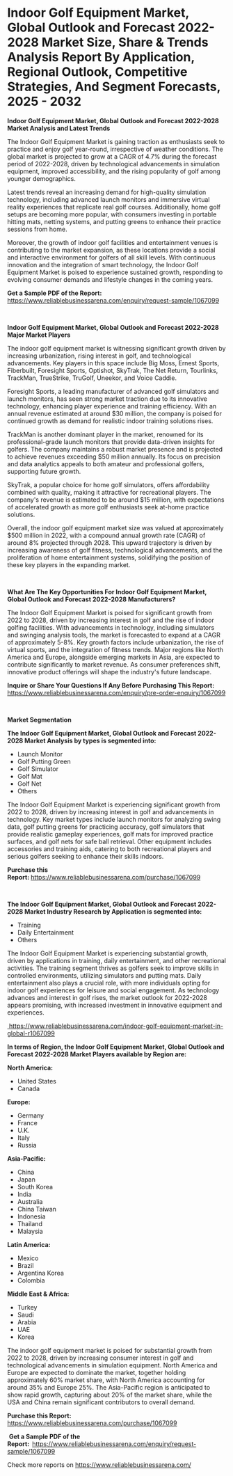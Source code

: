 <p><h1>Indoor Golf Equipment Market, Global Outlook and Forecast 2022-2028 Market Size, Share & Trends Analysis Report By Application, Regional Outlook, Competitive Strategies, And Segment Forecasts, 2025 - 2032</h1></p><p><strong>Indoor Golf Equipment Market, Global Outlook and Forecast 2022-2028 Market Analysis and Latest Trends</strong></p>
<p><p>The Indoor Golf Equipment Market is gaining traction as enthusiasts seek to practice and enjoy golf year-round, irrespective of weather conditions. The global market is projected to grow at a CAGR of 4.7% during the forecast period of 2022-2028, driven by technological advancements in simulation equipment, improved accessibility, and the rising popularity of golf among younger demographics. </p><p>Latest trends reveal an increasing demand for high-quality simulation technology, including advanced launch monitors and immersive virtual reality experiences that replicate real golf courses. Additionally, home golf setups are becoming more popular, with consumers investing in portable hitting mats, netting systems, and putting greens to enhance their practice sessions from home. </p><p>Moreover, the growth of indoor golf facilities and entertainment venues is contributing to the market expansion, as these locations provide a social and interactive environment for golfers of all skill levels. With continuous innovation and the integration of smart technology, the Indoor Golf Equipment Market is poised to experience sustained growth, responding to evolving consumer demands and lifestyle changes in the coming years.</p></p>
<p><strong>Get a Sample PDF of the Report:&nbsp;</strong> <a href="https://www.reliablebusinessarena.com/enquiry/request-sample/1067099?utm_campaign=2630&utm_medium=2&utm_source=Github&utm_content=ia&utm_term=21032025&utm_id=indoor-golf-equipment-market-global-outlook-and-forecast-2022-2028">https://www.reliablebusinessarena.com/enquiry/request-sample/1067099</a></p>
<p>&nbsp;</p>
<p><strong>Indoor Golf Equipment Market, Global Outlook and Forecast 2022-2028 Major Market Players</strong></p>
<p><p>The indoor golf equipment market is witnessing significant growth driven by increasing urbanization, rising interest in golf, and technological advancements. Key players in this space include Big Moss, Ernest Sports, Fiberbuilt, Foresight Sports, Optishot, SkyTrak, The Net Return, Tourlinks, TrackMan, TrueStrike, TruGolf, Uneekor, and Voice Caddie. </p><p>Foresight Sports, a leading manufacturer of advanced golf simulators and launch monitors, has seen strong market traction due to its innovative technology, enhancing player experience and training efficiency. With an annual revenue estimated at around $30 million, the company is poised for continued growth as demand for realistic indoor training solutions rises.</p><p>TrackMan is another dominant player in the market, renowned for its professional-grade launch monitors that provide data-driven insights for golfers. The company maintains a robust market presence and is projected to achieve revenues exceeding $50 million annually. Its focus on precision and data analytics appeals to both amateur and professional golfers, supporting future growth.</p><p>SkyTrak, a popular choice for home golf simulators, offers affordability combined with quality, making it attractive for recreational players. The company's revenue is estimated to be around $15 million, with expectations of accelerated growth as more golf enthusiasts seek at-home practice solutions.</p><p>Overall, the indoor golf equipment market size was valued at approximately $500 million in 2022, with a compound annual growth rate (CAGR) of around 8% projected through 2028. This upward trajectory is driven by increasing awareness of golf fitness, technological advancements, and the proliferation of home entertainment systems, solidifying the position of these key players in the expanding market.</p></p>
<p>&nbsp;</p>
<p><strong>What Are The Key Opportunities For Indoor Golf Equipment Market, Global Outlook and Forecast 2022-2028 Manufacturers?</strong></p>
<p><p>The Indoor Golf Equipment Market is poised for significant growth from 2022 to 2028, driven by increasing interest in golf and the rise of indoor golfing facilities. With advancements in technology, including simulators and swinging analysis tools, the market is forecasted to expand at a CAGR of approximately 5-8%. Key growth factors include urbanization, the rise of virtual sports, and the integration of fitness trends. Major regions like North America and Europe, alongside emerging markets in Asia, are expected to contribute significantly to market revenue. As consumer preferences shift, innovative product offerings will shape the industry's future landscape.</p></p>
<p><strong>Inquire or Share Your Questions If Any Before Purchasing This Report:</strong> <a href="https://www.reliablebusinessarena.com/enquiry/pre-order-enquiry/1067099?utm_campaign=2630&utm_medium=2&utm_source=Github&utm_content=ia&utm_term=21032025&utm_id=indoor-golf-equipment-market-global-outlook-and-forecast-2022-2028">https://www.reliablebusinessarena.com/enquiry/pre-order-enquiry/1067099</a></p>
<p>&nbsp;</p>
<p><strong>Market Segmentation</strong></p>
<p><strong>The Indoor Golf Equipment Market, Global Outlook and Forecast 2022-2028 Market Analysis by types is segmented into:</strong></p>
<p><ul><li>Launch Monitor</li><li>Golf Putting Green</li><li>Golf Simulator</li><li>Golf Mat</li><li>Golf Net</li><li>Others</li></ul></p>
<p><p>The Indoor Golf Equipment Market is experiencing significant growth from 2022 to 2028, driven by increasing interest in golf and advancements in technology. Key market types include launch monitors for analyzing swing data, golf putting greens for practicing accuracy, golf simulators that provide realistic gameplay experiences, golf mats for improved practice surfaces, and golf nets for safe ball retrieval. Other equipment includes accessories and training aids, catering to both recreational players and serious golfers seeking to enhance their skills indoors.</p></p>
<p><strong>Purchase this Report:&nbsp;</strong><a href="https://www.reliablebusinessarena.com/purchase/1067099?utm_campaign=2630&utm_medium=2&utm_source=Github&utm_content=ia&utm_term=21032025&utm_id=indoor-golf-equipment-market-global-outlook-and-forecast-2022-2028">https://www.reliablebusinessarena.com/purchase/1067099</a></p>
<p>&nbsp;</p>
<p><strong>The Indoor Golf Equipment Market, Global Outlook and Forecast 2022-2028 Market Industry Research by Application is segmented into:</strong></p>
<p><ul><li>Training</li><li>Daily Entertainment</li><li>Others</li></ul></p>
<p><p>The Indoor Golf Equipment Market is experiencing substantial growth, driven by applications in training, daily entertainment, and other recreational activities. The training segment thrives as golfers seek to improve skills in controlled environments, utilizing simulators and putting mats. Daily entertainment also plays a crucial role, with more individuals opting for indoor golf experiences for leisure and social engagement. As technology advances and interest in golf rises, the market outlook for 2022-2028 appears promising, with increased investment in innovative equipment and experiences.</p></p>
<p><a href="https://www.reliablebusinessarena.com/indoor-golf-equipment-market-in-global-r1067099?utm_campaign=2630&utm_medium=2&utm_source=Github&utm_content=ia&utm_term=21032025&utm_id=indoor-golf-equipment-market-global-outlook-and-forecast-2022-2028">&nbsp;https://www.reliablebusinessarena.com/indoor-golf-equipment-market-in-global-r1067099</a></p>
<p><strong>In terms of Region, the Indoor Golf Equipment Market, Global Outlook and Forecast 2022-2028 Market Players available by Region are:</strong></p>
<p>
    <p> <strong> North America: </strong>
        <ul>
            <li>United States</li>
            <li>Canada</li>
        </ul>
        </p> 
    <p> <strong> Europe: </strong>
        <ul>
            <li>Germany</li>
            <li>France</li>
            <li>U.K.</li>
            <li>Italy</li>
            <li>Russia</li>
        </ul>
        </p> 
    <p> <strong> Asia-Pacific: </strong>
        <ul>
            <li>China</li>
            <li>Japan</li>
            <li>South Korea</li>
            <li>India</li>
            <li>Australia</li>
            <li>China Taiwan</li>
            <li>Indonesia</li>
            <li>Thailand</li>
            <li>Malaysia</li>
        </ul>
        </p> 
    <p> <strong> Latin America: </strong>
        <ul>
            <li>Mexico</li>
            <li>Brazil</li>
            <li>Argentina Korea</li>
            <li>Colombia</li>
        </ul>
        </p> 
    <p> <strong> Middle East & Africa: </strong>
        <ul>
            <li>Turkey</li>
            <li>Saudi</li>
            <li>Arabia</li>
            <li>UAE</li>
            <li>Korea</li>
        </ul>
    </p>
    </p>
<p><p>The indoor golf equipment market is poised for substantial growth from 2022 to 2028, driven by increasing consumer interest in golf and technological advancements in simulation equipment. North America and Europe are expected to dominate the market, together holding approximately 60% market share, with North America accounting for around 35% and Europe 25%. The Asia-Pacific region is anticipated to show rapid growth, capturing about 20% of the market share, while the USA and China remain significant contributors to overall demand.</p></p>
<p><strong>Purchase this Report: </strong><a href="https://www.reliablebusinessarena.com/purchase/1067099?utm_campaign=2630&utm_medium=2&utm_source=Github&utm_content=ia&utm_term=21032025&utm_id=indoor-golf-equipment-market-global-outlook-and-forecast-2022-2028">https://www.reliablebusinessarena.com/purchase/1067099</a></p>
<p>&nbsp;<strong>Get a Sample PDF of the Report:&nbsp;&nbsp;</strong><a href="https://www.reliablebusinessarena.com/enquiry/request-sample/1067099?utm_campaign=2630&utm_medium=2&utm_source=Github&utm_content=ia&utm_term=21032025&utm_id=indoor-golf-equipment-market-global-outlook-and-forecast-2022-2028">https://www.reliablebusinessarena.com/enquiry/request-sample/1067099</a></p>
<p><strong></strong></p>
<p>Check more reports on <a href="https://www.reliablebusinessarena.com/?utm_campaign=2630&utm_medium=2&utm_source=Github&utm_content=ia&utm_term=21032025&utm_id=indoor-golf-equipment-market-global-outlook-and-forecast-2022-2028">https://www.reliablebusinessarena.com/</a></p>